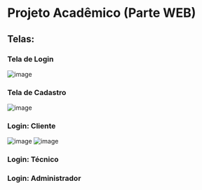 # Projeto Acadêmico (Parte WEB)

## Telas:
### Tela de Login
![image](https://github.com/user-attachments/assets/03b18e23-744e-496c-a876-1ec4d54bde06)

### Tela de Cadastro
![image](https://github.com/user-attachments/assets/df6bb849-8342-4153-a993-5a2accf5493d)

### Login: Cliente
![image](https://github.com/user-attachments/assets/c294ba3f-d2f4-4016-8646-b7bd7c6d56ba)
![image](https://github.com/user-attachments/assets/66277b4d-c3d6-41b9-af39-f0e6a56c6a26)

### Login: Técnico
### Login: Administrador
